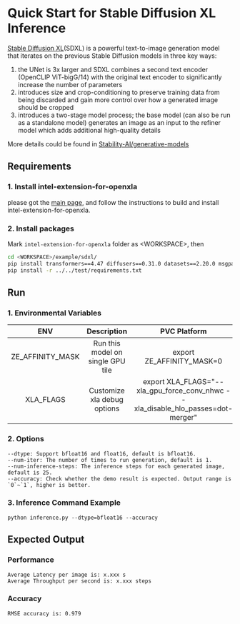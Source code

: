 # Quick Start for Stable Diffusion XL Inference

[Stable Diffusion XL](https://arxiv.org/abs/2307.01952)(SDXL) is a powerful text-to-image generation model that iterates on the previous Stable Diffusion models in three key ways:

1. the UNet is 3x larger and SDXL combines a second text encoder (OpenCLIP ViT-bigG/14) with the original text encoder to significantly increase the number of parameters
2. introduces size and crop-conditioning to preserve training data from being discarded and gain more control over how a generated image should be cropped
3. introduces a two-stage model process; the base model (can also be run as a standalone model) generates an image as an input to the refiner model which adds additional high-quality details

More details could be found in [Stability-AI/generative-models](https://github.com/Stability-AI/generative-models)

## Requirements

### 1. Install intel-extension-for-openxla

please got the [main page](https://github.com/intel/intel-extension-for-openxla/blob/main/README.md#build-and-install), and follow the instructions to build and install intel-extension-for-openxla.

### 2. Install packages

Mark `intel-extension-for-openxla` folder as \<WORKSPACE\>, then
```bash
cd <WORKSPACE>/example/sdxl/
pip install transformers==4.47 diffusers==0.31.0 datasets==2.20.0 msgpack==1.1.0
pip install -r ../../test/requirements.txt
```

## Run

### 1. Environmental Variables

| **ENV** | **Description** | **PVC Platform** | **ATSM/DG2 Platform** | 
| :---: | :---: | :---: |:---: |
| ZE_AFFINITY_MASK | Run this model on single GPU tile |export ZE_AFFINITY_MASK=0 | export ZE_AFFINITY_MASK=0 |
| XLA_FLAGS | Customize xla debug options | export XLA_FLAGS="--xla_gpu_force_conv_nhwc --xla_disable_hlo_passes=dot-merger" | export XLA_FLAGS="--xla_gpu_force_conv_nhwc --xla_disable_hlo_passes=dot-merger" |

### 2. Options

```
--dtype: Support bfloat16 and float16, default is bfloat16.
--num-iter: The number of times to run generation, default is 1.
--num-inference-steps: The inference steps for each generated image, default is 25.
--accuracy: Check whether the demo result is expected. Output range is `0`~`1`, higher is better.
```

### 3. Inference Command Example

```shell
python inference.py --dtype=bfloat16 --accuracy
```

## Expected Output

### Performance
```
Average Latency per image is: x.xxx s
Average Throughput per second is: x.xxx steps
```

### Accuracy
```
RMSE accuracy is: 0.979
```
